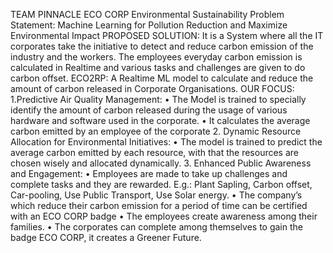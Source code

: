 TEAM PINNACLE
ECO CORP
Environmental Sustainability
Problem Statement: Machine Learning for Pollution Reduction and
Maximize Environmental Impact
PROPOSED SOLUTION: It is a System where all the IT corporates take the initiative
to detect and reduce carbon emission of the industry and the workers. The
employees everyday carbon emission is calculated in Realtime and various tasks
and challenges are given to do carbon offset.
ECO2RP: A Realtime ML model to calculate and reduce the amount of carbon
released in Corporate Organisations.
OUR FOCUS:
1.Predictive Air Quality Management:
• The Model is trained to specially identify the amount of carbon released
during the usage of various hardware and software used in the corporate.
• It calculates the average carbon emitted by an employee of the corporate
2. Dynamic Resource Allocation for Environmental Initiatives:
• The model is trained to predict the average carbon emitted by each resource,
with that the resources are chosen wisely and allocated dynamically.
3. Enhanced Public Awareness and Engagement:
• Employees are made to take up challenges and complete tasks and they are
rewarded. E.g.: Plant Sapling, Carbon offset, Car-pooling, Use Public
Transport, Use Solar energy.
• The company’s which reduce their carbon emission for a period of time can
be certified with an ECO CORP badge
• The employees create awareness among their families.
• The corporates can complete among themselves to gain the badge ECO
CORP, it creates a Greener Future.
